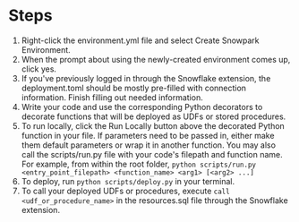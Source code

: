 # Steps

1. Right-click the environment.yml file and select Create Snowpark Environment.
2. When the prompt about using the newly-created environment comes up, click yes.
3. If you've previously logged in through the Snowflake extension, the deployment.toml should be mostly pre-filled with connection information. Finish filling out needed information.
4. Write your code and use the corresponding Python decorators to decorate functions that will be deployed as UDFs or stored procedures.
5. To run locally, click the Run Locally button above the decorated Python function in your file. If parameters need to be passed in, either make them default parameters or wrap it in another function. You may also call the scripts/run.py file with your code's filepath and function name. For example, from within the root folder, `python scripts/run.py <entry_point_filepath> <function_name> <arg1> [<arg2> ...]`
6. To deploy, run `python scripts/deploy.py` in your terminal.
7. To call your deployed UDFs or procedures, execute `call <udf_or_procedure_name>` in the resources.sql file through the Snowflake extension.
